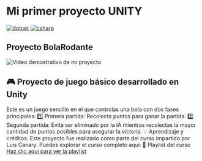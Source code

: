 # Mi primer proyecto UNITY

<a href="https://github.com/mendozalz"><img src="https://img.shields.io/badge/.NET-512BD4.svg?style=for-the-badge&logo=dotnet&logoColor=512BD4&labelColor=ffffff" alt="dotnet"></a> 
<a href="https://github.com/mendozalz"><img src="https://img.shields.io/badge/C%23-239120.svg?style=for-the-badge&logo=c-sharp&logoColor=239120&labelColor=ffffff" alt="csharp"></a> 

## Proyecto BolaRodante 

<img src="https://github.com/menzDev/BolaRodante/blob/main/public/Mi_primer_proyecto_UNITY.gif?raw=true" alt="Video demostrativo de mi proyecto" />

## 🎮 Proyecto de juego básico desarrollado en Unity
Este es un juego sencillo en el que controlas una bola con dos fases principales:
1️⃣ Primera partida: Recolecta puntos para ganar la partida.
2️⃣ Segunda partida: Evita ser eliminado por la IA mientras recolectas la mayor cantidad de puntos posibles para asegurar la victoria.
💡 Aprendizaje y créditos:
Este proyecto fue realizado como parte del curso impartido por Luis Canary.
Puedes explorar el curso completo aquí:
🔗 Playlist del curso  
<a href="https://www.youtube.com/playlist?list=PLNEAWvYbJJ9ltV9VYRjrX0_E098SZny7k">Haz clic aquí para ver la playlist</a>



